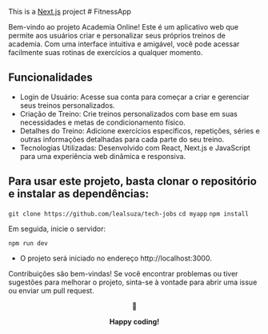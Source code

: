 This is a [Next.js](https://nextjs.org/) project # FitnessApp

Bem-vindo ao projeto Academia Online! Este é um aplicativo web que permite aos usuários criar e personalizar seus próprios treinos de academia. Com uma interface intuitiva e amigável, você pode acessar facilmente suas rotinas de exercícios a qualquer momento.

## Funcionalidades

- Login de Usuário: Acesse sua conta para começar a criar e gerenciar seus treinos personalizados.
- Criação de Treino: Crie treinos personalizados com base em suas necessidades e metas de condicionamento físico.
- Detalhes do Treino: Adicione exercícios específicos, repetições, séries e outras informações detalhadas para cada parte do seu treino.
- Tecnologias Utilizadas: Desenvolvido com React, Next.js e JavaScript para uma experiência web dinâmica e responsiva.

## Para usar este projeto, basta clonar o repositório e instalar as dependências:

```git clone https://github.com/lealsuza/tech-jobs```
```cd myapp```
```npm install```

Em seguida, inicie o servidor:

```npm run dev```

- O projeto será iniciado no endereço http://localhost:3000.

Contribuições são bem-vindas! Se você encontrar problemas ou tiver sugestões para melhorar o projeto, sinta-se à vontade para abrir uma issue ou enviar um pull request.

<div align="center">
  <p>🤟</p>
  <p><b>Happy coding!</b></p>
</div>